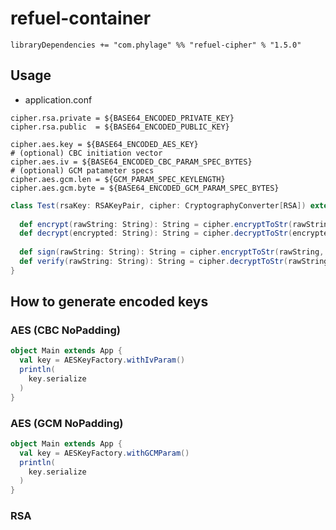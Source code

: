 # refuel-container

```
libraryDependencies += "com.phylage" %% "refuel-cipher" % "1.5.0"
````

## Usage

- application.conf
```
cipher.rsa.private = ${BASE64_ENCODED_PRIVATE_KEY}
cipher.rsa.public  = ${BASE64_ENCODED_PUBLIC_KEY}
```

```
cipher.aes.key = ${BASE64_ENCODED_AES_KEY}
# (optional) CBC initiation vector
cipher.aes.iv = ${BASE64_ENCODED_CBC_PARAM_SPEC_BYTES}
# (optional) GCM patameter specs
cipher.aes.gcm.len = ${GCM_PARAM_SPEC_KEYLENGTH}
cipher.aes.gcm.byte = ${BASE64_ENCODED_GCM_PARAM_SPEC_BYTES}
```

```scala
class Test(rsaKey: RSAKeyPair, cipher: CryptographyConverter[RSA]) extends AutoInject {
  
  def encrypt(rawString: String): String = cipher.encryptToStr(rawString, rsaKey.rsaPublicKey)
  def decrypt(encrypted: String): String = cipher.decryptToStr(encrypted, rsaKey,rsaPrivateKey)
  
  def sign(rawString: String): String = cipher.encryptToStr(rawString, rsaKey.rsaPrivateKey)
  def verify(rawString: String): String = cipher.decryptToStr(rawString, rsaKey.rsaPrivateKey)
}
```



## How to generate encoded keys

### AES (CBC NoPadding)

```scala
object Main extends App {
  val key = AESKeyFactory.withIvParam()
  println(
    key.serialize
  )
}
```

### AES (GCM NoPadding)

```scala
object Main extends App {
  val key = AESKeyFactory.withGCMParam()
  println(
    key.serialize
  )
}
```

### RSA 